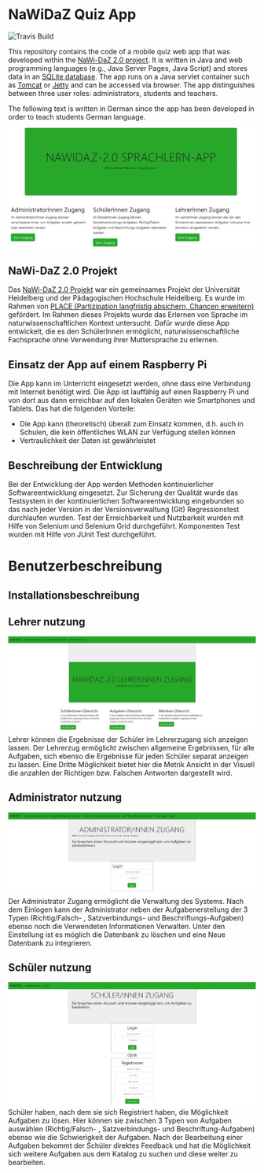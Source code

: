 # NaWiDaZ Quiz App
![Travis Build](https://travis-ci.org/dekome/quizapp.svg?branch=master)

This repository contains the code of a mobile quiz web app that was developed within the [NaWi-DaZ 2.0 project](http://se.ifi.uni-heidelberg.de/research/projects/nawi_daz_20.html).
It is written in Java and web programming languages (e.g., Java Server Pages, Java Script) and stores data in an [SQLite database](https://www.sqlite.org).
The app runs on a Java servlet container such as [Tomcat](https://tomcat.apache.org/) or [Jetty](https://www.eclipse.org/jetty/) and can be accessed via browser.
The app distinguishes between three user roles: administrators, students and teachers.

The following text is written in German since the app has been developed in order to teach students German language. 

![Screenshot of the index page](screenshots/WelcomePage.png)

## NaWi-DaZ 2.0 Projekt

Das [NaWi-DaZ 2.0 Projekt](http://se.ifi.uni-heidelberg.de/research/projects/nawi_daz_20.html) war ein gemeinsames Projekt der Universität Heidelberg und der Pädagogischen Hochschule Heidelberg. 
Es wurde im Rahmen von [PLACE (Partizipation langfristig absichern, Chancen erweitern)](https://hse-heidelberg.de/forschung/place-aktuell/) gefördert. 
Im Rahmen dieses Projekts wurde das Erlernen von Sprache im naturwissenschaftlichen Kontext untersucht. 
Dafür wurde diese App entwickelt, die es den SchülerInnen ermöglicht, naturwissenschaftliche Fachsprache ohne Verwendung ihrer Muttersprache zu erlernen.

## Einsatz der App auf einem Raspberry Pi

Die App kann im Unterricht eingesetzt werden, ohne dass eine Verbindung mit Internet benötigt wird. Die App ist lauffähig auf einen Raspberry Pi und 
von dort aus dann erreichbar auf den lokalen Geräten wie Smartphones und Tablets. Das hat die folgenden Vorteile:
- Die App kann (theoretisch) überall zum Einsatz kommen, d.h. auch in Schulen, die kein öffentliches WLAN zur Verfügung stellen können
- Vertraulichkeit der Daten ist gewährleistet

## Beschreibung der Entwicklung

Bei der Entwicklung der App werden Methoden kontinuierlicher Softwareentwicklung eingesetzt. Zur Sicherung der Qualität wurde das Testsystem in der 
kontinuierlichen Softwareentwicklung eingebunden so das nach jeder Version in der Versionsverwaltung (Git) Regressionstest durchlaufen wurden. Test der 
Erreichbarkeit und Nutzbarkeit wurden mit Hilfe von Selenium und Selenium Grid durchgeführt. Komponenten Test wurden mit Hilfe von JUnit Test durchgeführt.

# Benutzerbeschreibung
## Installationsbeschreibung
## Lehrer nutzung
![alt tag](Screenshots/LehreStart.jpg)
Lehrer können die Ergebnisse der Schüler im Lehrerzugang sich anzeigen lassen. Der Lehrerzug ermöglicht zwischen allgemeine Ergebnissen, für alle Aufgaben, 
sich ebenso die Ergebnisse für jeden Schüler separat anzeigen zu lassen. Eine Dritte Möglichkeit bietet hier die Metrik Ansicht in der Visuell 
die anzahlen der Richtigen bzw. Falschen Antworten dargestellt wird.

## Administrator nutzung
![alt tag](Screenshots/AdministratorLogin.jpg)
Der Administrator Zugang ermöglicht die Verwaltung des Systems. Nach dem Einlogen kann der Administrator neben der Aufgabenerstellung der 3 Typen 
(Richtig/Falsch- , Satzverbindungs- und Beschriftungs-Aufgaben)  ebenso noch die Verwendeten Informationen Verwalten. Unter den Einstellung ist es möglich die 
Datenbank zu löschen und eine Neue Datenbank zu integrieren.

## Schüler nutzung
![alt tag](Screenshots/SchuelerLogin.jpg)
Schüler haben, nach dem sie sich Registriert haben, die Möglichkeit
Aufgaben zu lösen. Hier können sie zwischen 3 Typen von Aufgaben auswählen
(Richtig/Falsch- , Satzverbindungs- und Beschriftung-Aufgaben) ebenso wie die
Schwierigkeit der Aufgaben. Nach der Bearbeitung einer Aufgaben bekommt der
Schüler direktes Feedback und hat die Möglichkeit sich weitere Aufgaben aus dem
Katalog zu suchen und diese weiter zu bearbeiten.

